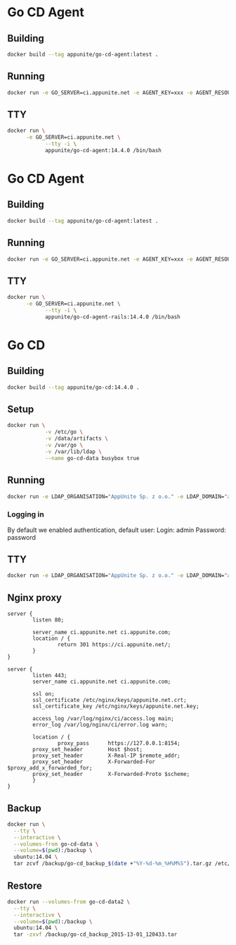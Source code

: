 # Go CD Agent

## Building

```bash
docker build --tag appunite/go-cd-agent:latest .
```

## Running

```bash
docker run -e GO_SERVER=ci.appunite.net -e AGENT_KEY=xxx -e AGENT_RESOURCES=test -e AGENT_ENV=rails -d --name go-cd-agent appunite/go-cd-agent:latest
```

## TTY

```bash
docker run \
      -e GO_SERVER=ci.appunite.net \
			--tty -i \
			appunite/go-cd-agent:14.4.0 /bin/bash
```			

# Go CD Agent

## Building

```bash
docker build --tag appunite/go-cd-agent:latest .
```

## Running

```bash
docker run -e GO_SERVER=ci.appunite.net -e AGENT_KEY=xxx -e AGENT_RESOURCES=test -e AGENT_ENV=rails -d --name go-cd-agent-rails appunite/go-cd-agent-rails:latest
```

## TTY

```bash
docker run \
      -e GO_SERVER=ci.appunite.net \
			--tty -i \
			appunite/go-cd-agent-rails:14.4.0 /bin/bash
```			

# Go CD

## Building

```bash
docker build --tag appunite/go-cd:14.4.0 .
```

## Setup

```bash
docker run \
			-v /etc/go \
			-v /data/artifacts \
			-v /var/go \
			-v /var/lib/ldap \
			--name go-cd-data busybox true
```

## Running

```bash
docker run -e LDAP_ORGANISATION="AppUnite Sp. z o.o." -e LDAP_DOMAIN="appunite.com" -e LDAP_DC="dc=appunite,dc=com" --volumes-from go-cd-data -p 8153:8153 -p 8154:8154 -d --name go-cd appunite/go-cd:14.4.0
```			

### Logging in

By default we enabled authentication, default user:
Login: admin
Password: password

	
## TTY

```bash
docker run -e LDAP_ORGANISATION="AppUnite Sp. z o.o." -e LDAP_DOMAIN="appunite.com" -e LDAP_DC="dc=appunite,dc=com" --volumes-from go-cd-data  --tty -i  appunite/go-cd:14.4.0  /bin/bash
```

## Nginx proxy

```
server {
        listen 80;

        server_name ci.appunite.net ci.appunite.com;
        location / {
                return 301 https://ci.appunite.net/;
        }
}

server {
        listen 443;
        server_name ci.appunite.net ci.appunite.com;

        ssl on;
        ssl_certificate /etc/nginx/keys/appunite.net.crt;
        ssl_certificate_key /etc/nginx/keys/appunite.net.key;

        access_log /var/log/nginx/ci/access.log main;
        error_log /var/log/nginx/ci/error.log warn;

        location / {
                proxy_pass      https://127.0.0.1:8154;
		proxy_set_header        Host $host;
		proxy_set_header        X-Real-IP $remote_addr;
		proxy_set_header        X-Forwarded-For $proxy_add_x_forwarded_for;
		proxy_set_header        X-Forwarded-Proto $scheme;
        }
}
```

## Backup

```bash
docker run \
  --tty \
  --interactive \
  --volumes-from go-cd-data \
  --volume=$(pwd):/backup \
  ubuntu:14.04 \
  tar zcvf /backup/go-cd_backup_$(date +"%Y-%d-%m_%H%M%S").tar.gz /etc/go /data/artifacts /var/go /var/lib/ldap
```
			
## Restore

```bash
docker run --volumes-from go-cd-data2 \
  --tty \
  --interactive \
  --volume=$(pwd):/backup \
  ubuntu:14.04 \
  tar -zxvf /backup/go-cd_backup_2015-13-01_120433.tar
```